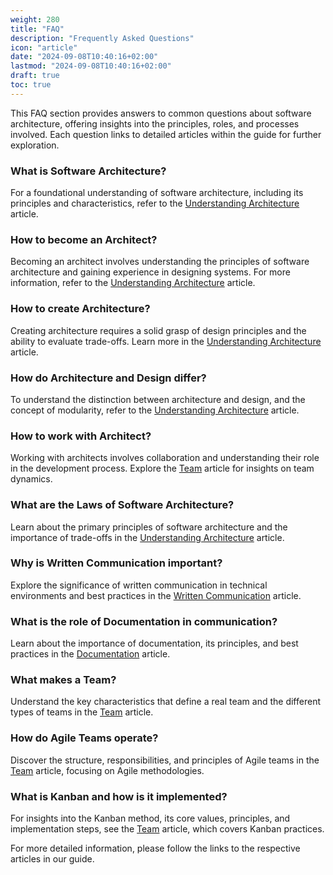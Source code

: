 ```yaml
---
weight: 280
title: "FAQ"
description: "Frequently Asked Questions"
icon: "article"
date: "2024-09-08T10:40:16+02:00"
lastmod: "2024-09-08T10:40:16+02:00"
draft: true
toc: true
---
```


This FAQ section provides answers to common questions about software architecture, offering insights into the principles, roles, and processes involved. Each question links to detailed articles within the guide for further exploration.

### What is Software Architecture?

For a foundational understanding of software architecture, including its principles and characteristics, refer to the [Understanding Architecture](/docs/fundamentals/understanding_architecture/) article.

### How to become an Architect?

Becoming an architect involves understanding the principles of software architecture and gaining experience in designing systems. For more information, refer to the [Understanding Architecture](/docs/fundamentals/understanding_architecture/) article.

### How to create Architecture?

Creating architecture requires a solid grasp of design principles and the ability to evaluate trade-offs. Learn more in the [Understanding Architecture](/docs/fundamentals/understanding_architecture/) article.

### How do Architecture and Design differ?

To understand the distinction between architecture and design, and the concept of modularity, refer to the [Understanding Architecture](/docs/fundamentals/understanding_architecture/) article.

### How to work with Architect?  

Working with architects involves collaboration and understanding their role in the development process. Explore the [Team](/docs/organization/team/) article for insights on team dynamics.

### What are the Laws of Software Architecture?

Learn about the primary principles of software architecture and the importance of trade-offs in the [Understanding Architecture](/docs/fundamentals/understanding_architecture/) article.

### Why is Written Communication important?

Explore the significance of written communication in technical environments and best practices in the [Written Communication](/docs/competencies/communication/written/) article.

### What is the role of Documentation in communication?

Learn about the importance of documentation, its principles, and best practices in the [Documentation](/docs/competencies/communication/documentation/) article.

### What makes a Team?

Understand the key characteristics that define a real team and the different types of teams in the [Team](/docs/organization/team/) article.

### How do Agile Teams operate?

Discover the structure, responsibilities, and principles of Agile teams in the [Team](/docs/organization/team/) article, focusing on Agile methodologies.

### What is Kanban and how is it implemented?

For insights into the Kanban method, its core values, principles, and implementation steps, see the [Team](/docs/organization/team/) article, which covers Kanban practices.

For more detailed information, please follow the links to the respective articles in our guide.
